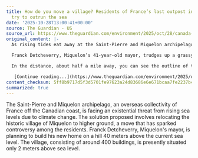 ```yaml
---
title: How do you move a village? Residents of France’s last outpost in North America
  try to outrun the sea
date: '2025-10-28T13:00:41+00:00'
source: The Guardian - US
source_url: https://www.theguardian.com/environment/2025/oct/28/canada-st-pierre-miquelon-relocation-climate-crisis-rising-tides-france-hurricanes
original_content: |-
  As rising tides eat away at the Saint-Pierre and Miquelon archipelago off Canada, plans to move the historic village to higher ground have divided residents

  Franck Detcheverry, Miquelon’s 41-year-old mayor, trudges up a grassy hill. “The view isn’t too bad, huh?” he jokes. The ocean sparkles 40 metres below the empty mound. The sound of a man playing the bagpipes, as if serenading the sea, floats up from the shoreline. This hill will be the location of his new home and those of all his fellow villagers.

  In the distance, about half a mile away, you can see the outline of the 400 or so buildings in the village of Miquelon. It sits only 2 metres above sea level on the archipelago of Saint-Pierre and Miquelon. Situated off the Canadian coast to the south of Newfoundland, it is an “overseas collectivity” of France, and the country’s last foothold in North America.

   [Continue reading...](https://www.theguardian.com/environment/2025/oct/28/canada-st-pierre-miquelon-relocation-climate-crisis-rising-tides-france-hurricanes)
content_checksum: 5ff8b9717d5f3d5701fe97623a24d83686e6e671bcaa7fe2237b47b699db14b1
summarized: true
---
```


The Saint-Pierre and Miquelon archipelago, an overseas collectivity of France off the Canadian coast, is facing an existential threat from rising sea levels due to climate change. The solution proposed involves relocating the historic village of Miquelon to higher ground, a move that has sparked controversy among the residents. Franck Detcheverry, Miquelon's mayor, is planning to build his new home on a hill 40 meters above the current sea level. The village, consisting of around 400 buildings, is presently situated only 2 meters above sea level.